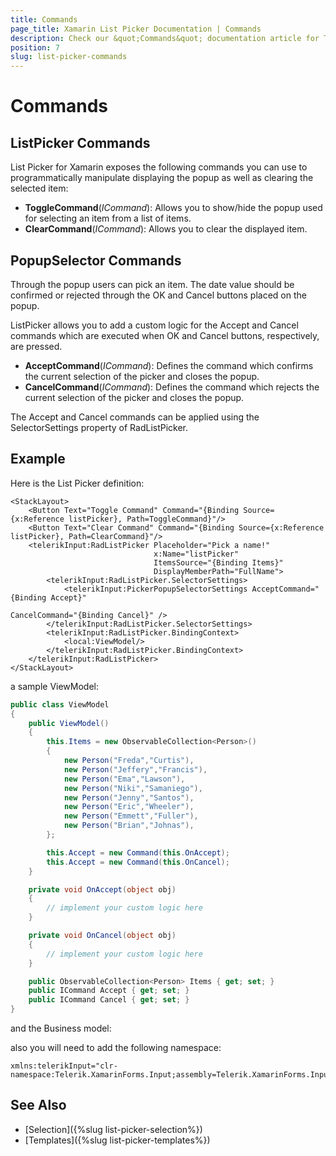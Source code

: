 ```yaml
---
title: Commands
page_title: Xamarin List Picker Documentation | Commands
description: Check our &quot;Commands&quot; documentation article for Telerik ListPicker for Xamarin control.
position: 7
slug: list-picker-commands
---
```


# Commands

## ListPicker Commands

List Picker for Xamarin exposes the following commands you can use to programmatically manipulate displaying the popup as well as clearing the selected item:

* **ToggleCommand**(*ICommand*): Allows you to show/hide the popup used for selecting an item from a list of items.
* **ClearCommand**(*ICommand*): Allows you to clear the displayed item.

## PopupSelector Commands

Through the popup users can pick an item. The date value should be confirmed or rejected through the OK and Cancel buttons placed on the popup.

ListPicker allows you to add a custom logic for the Accept and Cancel commands which are executed when OK and Cancel buttons, respectively, are pressed.

* **AcceptCommand**(*ICommand*): Defines the command which confirms the current selection of the picker and closes the popup.
* **CancelCommand**(*ICommand*): Defines the command which rejects the current selection of the picker and closes the popup.

The Accept and Cancel commands can be applied using the SelectorSettings property of RadListPicker.


## Example

Here is the List Picker definition:

```XAML
<StackLayout>
    <Button Text="Toggle Command" Command="{Binding Source={x:Reference listPicker}, Path=ToggleCommand}"/>
    <Button Text="Clear Command" Command="{Binding Source={x:Reference listPicker}, Path=ClearCommand}"/>
    <telerikInput:RadListPicker Placeholder="Pick a name!" 
                                x:Name="listPicker"
                                ItemsSource="{Binding Items}" 
                                DisplayMemberPath="FullName">
        <telerikInput:RadListPicker.SelectorSettings>
            <telerikInput:PickerPopupSelectorSettings AcceptCommand="{Binding Accept}"
                                                        CancelCommand="{Binding Cancel}" />
        </telerikInput:RadListPicker.SelectorSettings>
        <telerikInput:RadListPicker.BindingContext>
            <local:ViewModel/>
        </telerikInput:RadListPicker.BindingContext>
    </telerikInput:RadListPicker>
</StackLayout>
```

a sample ViewModel:

```C#
public class ViewModel
{
    public ViewModel()
    {
        this.Items = new ObservableCollection<Person>()
        {
            new Person("Freda","Curtis"),
            new Person("Jeffery","Francis"),
            new Person("Ema","Lawson"),
            new Person("Niki","Samaniego"),
            new Person("Jenny","Santos"),
            new Person("Eric","Wheeler"),
            new Person("Emmett","Fuller"),
            new Person("Brian","Johnas"),
        };

        this.Accept = new Command(this.OnAccept);
        this.Accept = new Command(this.OnCancel);
    }

    private void OnAccept(object obj)
    {
        // implement your custom logic here
    }

    private void OnCancel(object obj)
    {
        // implement your custom logic here
    }

    public ObservableCollection<Person> Items { get; set; }
    public ICommand Accept { get; set; }
    public ICommand Cancel { get; set; }
}
```

and the Business model:

<snippet id='listpicker-getting-started-business-model' />

also you will need to add the following namespace:

```XAML
xmlns:telerikInput="clr-namespace:Telerik.XamarinForms.Input;assembly=Telerik.XamarinForms.Input"
```

## See Also

- [Selection]({%slug list-picker-selection%})
- [Templates]({%slug list-picker-templates%})